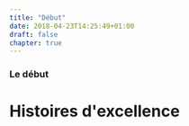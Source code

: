 ```yaml
---
title: "Début"
date: 2018-04-23T14:25:49+01:00
draft: false
chapter: true
---
```


### Le début

# Histoires d'excellence
